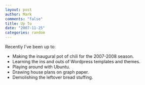```yaml
--- 
layout: post
author: Mark
comments: "false"
title: Up To
date: "2007-11-25"
categories: random
---
```

Recently I've been up to:
<ul>
<li class="il">Making the inaugural pot of chili for the 2007-2008 season.</li>
<li class="il">Learning the ins and outs of Wordpress templates and themes.</li>
<li class="il">Playing around with Ubuntu.</li>
<li class="il">Drawing house plans on graph paper.</li>
<li class="il">Demolishing the leftover bread stuffing.</li>
</ul>
